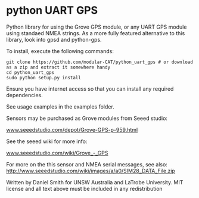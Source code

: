 python UART GPS
===============

Python library for using the Grove GPS module, or any UART GPS module using standaed NMEA strings.
As a more fully featured alternative to this library, look into gpsd and python-gps.


To install, execute the following commands:
```
git clone https://github.com/modular-CAT/python_uart_gps # or download as a zip and extract it somewhere handy
cd python_uart_gps
sudo python setup.py install
```

Ensure you have internet access so that you can install any required dependencies.

See usage examples in the examples folder.

Sensors may be purchased as Grove modules from Seeed studio:

www.seeedstudio.com/depot/Grove-GPS-p-959.html

See the seeed wiki for more info:

www.seeedstudio.com/wiki/Grove_-_GPS

For more on the this sensor and NMEA serial messages, see also:
http://www.seeedstudio.com/wiki/images/a/a0/SIM28_DATA_File.zip


Written by Daniel Smith for UNSW Australia and LaTrobe University.
MIT license and all text above must be included in any redistribution
